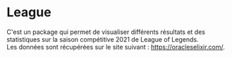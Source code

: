 # League

C'est un package qui permet de visualiser différents résultats et des statistiques sur la saison compétitive 2021 de League of Legends.  
Les données sont récupérées sur le site suivant : https://oracleselixir.com/.
